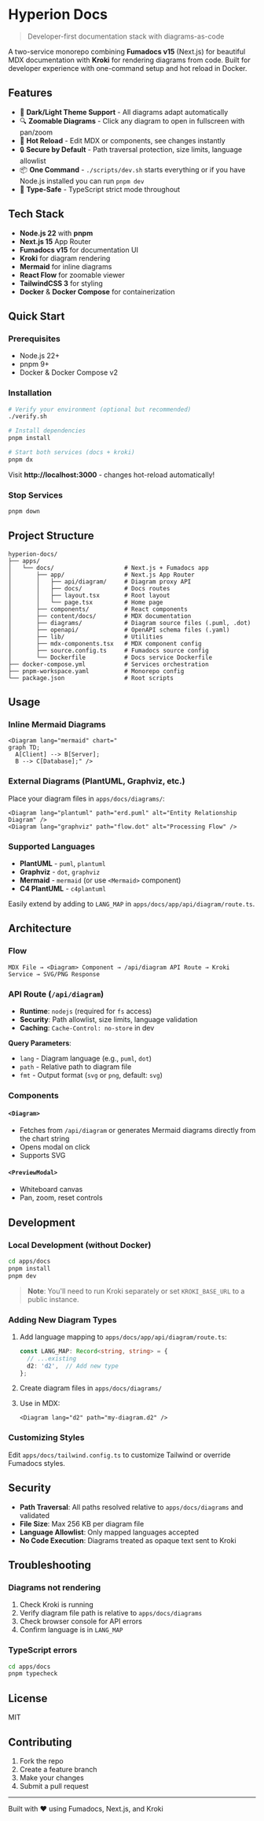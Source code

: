 # Hyperion Docs

> Developer-first documentation stack with diagrams-as-code

A two-service monorepo combining **Fumadocs v15** (Next.js) for beautiful MDX documentation with **Kroki** for rendering diagrams from code. Built for developer experience with one-command setup and hot reload in Docker.

## Features

- 🎨 **Dark/Light Theme Support** - All diagrams adapt automatically
- 🔍 **Zoomable Diagrams** - Click any diagram to open in fullscreen with pan/zoom
- 🚀 **Hot Reload** - Edit MDX or components, see changes instantly
- 🔒 **Secure by Default** - Path traversal protection, size limits, language allowlist
- 📦 **One Command** - `./scripts/dev.sh` starts everything or if you have Node.js installed you can run `pnpm dev`
- 🎯 **Type-Safe** - TypeScript strict mode throughout

## Tech Stack

- **Node.js 22** with **pnpm**
- **Next.js 15** App Router
- **Fumadocs v15** for documentation UI
- **Kroki** for diagram rendering
- **Mermaid** for inline diagrams
- **React Flow** for zoomable viewer
- **TailwindCSS 3** for styling
- **Docker** & **Docker Compose** for containerization

## Quick Start

### Prerequisites

- Node.js 22+
- pnpm 9+
- Docker & Docker Compose v2

### Installation

```bash
# Verify your environment (optional but recommended)
./verify.sh

# Install dependencies
pnpm install

# Start both services (docs + kroki)
pnpm dx
```

Visit **http://localhost:3000** - changes hot-reload automatically!

### Stop Services

```bash
pnpm down
```

## Project Structure

```
hyperion-docs/
├── apps/
│   └── docs/                    # Next.js + Fumadocs app
│       ├── app/                 # Next.js App Router
│       │   ├── api/diagram/     # Diagram proxy API
│       │   ├── docs/            # Docs routes
│       │   ├── layout.tsx       # Root layout
│       │   └── page.tsx         # Home page
│       ├── components/          # React components
│       ├── content/docs/        # MDX documentation
│       ├── diagrams/            # Diagram source files (.puml, .dot)
│       ├── openapi/             # OpenAPI schema files (.yaml)
│       ├── lib/                 # Utilities
│       ├── mdx-components.tsx   # MDX component config
│       ├── source.config.ts     # Fumadocs source config
│       └── Dockerfile           # Docs service Dockerfile
├── docker-compose.yml           # Services orchestration
├── pnpm-workspace.yaml          # Monorepo config
└── package.json                 # Root scripts
```

## Usage

### Inline Mermaid Diagrams

```mdx
<Diagram lang="mermaid" chart="
graph TD;
  A[Client] --> B[Server];
  B --> C[Database];" />
```

### External Diagrams (PlantUML, Graphviz, etc.)

Place your diagram files in `apps/docs/diagrams/`:

```mdx
<Diagram lang="plantuml" path="erd.puml" alt="Entity Relationship Diagram" />
<Diagram lang="graphviz" path="flow.dot" alt="Processing Flow" />
```

### Supported Languages

- **PlantUML** - `puml`, `plantuml`
- **Graphviz** - `dot`, `graphviz`
- **Mermaid** - `mermaid` (or use `<Mermaid>` component)
- **C4 PlantUML** - `c4plantuml`

Easily extend by adding to `LANG_MAP` in `apps/docs/app/api/diagram/route.ts`.

## Architecture

### Flow

```
MDX File → <Diagram> Component → /api/diagram API Route → Kroki Service → SVG/PNG Response
```

### API Route (`/api/diagram`)

- **Runtime**: `nodejs` (required for `fs` access)
- **Security**: Path allowlist, size limits, language validation
- **Caching**: `Cache-Control: no-store` in dev

**Query Parameters**:
- `lang` - Diagram language (e.g., `puml`, `dot`)
- `path` - Relative path to diagram file
- `fmt` - Output format (`svg` or `png`, default: `svg`)

### Components


#### `<Diagram>`
- Fetches from `/api/diagram` or generates Mermaid diagrams directly from the chart string
- Opens modal on click
- Supports SVG

#### `<PreviewModal>`
- Whiteboard canvas
- Pan, zoom, reset controls

## Development

### Local Development (without Docker)

```bash
cd apps/docs
pnpm install
pnpm dev
```

> **Note**: You'll need to run Kroki separately or set `KROKI_BASE_URL` to a public instance.

### Adding New Diagram Types

1. Add language mapping to `apps/docs/app/api/diagram/route.ts`:
   ```ts
   const LANG_MAP: Record<string, string> = {
     // ...existing
     d2: 'd2',  // Add new type
   };
   ```

2. Create diagram files in `apps/docs/diagrams/`

3. Use in MDX:
   ```mdx
   <Diagram lang="d2" path="my-diagram.d2" />
   ```

### Customizing Styles

Edit `apps/docs/tailwind.config.ts` to customize Tailwind or override Fumadocs styles.

## Security

- **Path Traversal**: All paths resolved relative to `apps/docs/diagrams` and validated
- **File Size**: Max 256 KB per diagram file
- **Language Allowlist**: Only mapped languages accepted
- **No Code Execution**: Diagrams treated as opaque text sent to Kroki


## Troubleshooting

### Diagrams not rendering

1. Check Kroki is running
2. Verify diagram file path is relative to `apps/docs/diagrams`
3. Check browser console for API errors
4. Confirm language is in `LANG_MAP`

### TypeScript errors

```bash
cd apps/docs
pnpm typecheck
```

## License

MIT

## Contributing

1. Fork the repo
2. Create a feature branch
3. Make your changes
4. Submit a pull request

---

Built with ❤️ using Fumadocs, Next.js, and Kroki
